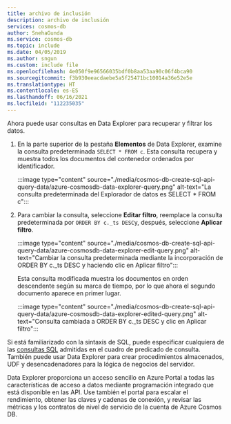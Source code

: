 ```yaml
---
title: archivo de inclusión
description: archivo de inclusión
services: cosmos-db
author: SnehaGunda
ms.service: cosmos-db
ms.topic: include
ms.date: 04/05/2019
ms.author: sngun
ms.custom: include file
ms.openlocfilehash: 4e050f9e96566035bdf0b8aa53aa90c06f4bca90
ms.sourcegitcommit: f3b930eeacdaebe5a5f25471bc10014a36e52e5e
ms.translationtype: HT
ms.contentlocale: es-ES
ms.lasthandoff: 06/16/2021
ms.locfileid: "112235035"
---
```

Ahora puede usar consultas en Data Explorer para recuperar y filtrar los datos.

1. En la parte superior de la pestaña **Elementos** de Data Explorer, examine la consulta predeterminada `SELECT * FROM c`. Esta consulta recupera y muestra todos los documentos del contenedor ordenados por identificador. 
   
   :::image type="content" source="./media/cosmos-db-create-sql-api-query-data/azure-cosmosdb-data-explorer-query.png" alt-text="La consulta predeterminada del Explorador de datos es SELECT * FROM c":::
   
1. Para cambiar la consulta, seleccione **Editar filtro**, reemplace la consulta predeterminada por `ORDER BY c._ts DESC`y, después, seleccione **Aplicar filtro**.
   
   :::image type="content" source="./media/cosmos-db-create-sql-api-query-data/azure-cosmosdb-data-explorer-edit-query.png" alt-text="Cambiar la consulta predeterminada mediante la incorporación de ORDER BY c._ts DESC y haciendo clic en Aplicar filtro":::

   Esta consulta modificada muestra los documentos en orden descendente según su marca de tiempo, por lo que ahora el segundo documento aparece en primer lugar. 
   
   :::image type="content" source="./media/cosmos-db-create-sql-api-query-data/azure-cosmosdb-data-explorer-edited-query.png" alt-text="Consulta cambiada a ORDER BY c._ts DESC y clic en Aplicar filtro":::

Si está familiarizado con la sintaxis de SQL, puede especificar cualquiera de las [consultas SQL](../sql-query-getting-started.md) admitidas en el cuadro de predicado de consulta. También puede usar Data Explorer para crear procedimientos almacenados, UDF y desencadenadores para la lógica de negocios del servidor. 

Data Explorer proporciona un acceso sencillo en Azure Portal a todas las características de acceso a datos mediante programación integrado que está disponible en las API. Use también el portal para escalar el rendimiento, obtener las claves y cadenas de conexión, y revisar las métricas y los contratos de nivel de servicio de la cuenta de Azure Cosmos DB.
